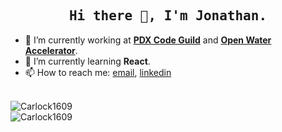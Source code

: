 <h2 align="center"><samp>Hi there 👋, I'm Jonathan.</samp></h2>

- 🔭 I’m currently working at **<a href="https://pdxcodeguild.com/">PDX Code Guild</a>** and **<a href="https://openwatervc.com/">Open Water Accelerator</a>**.
- 🌱 I’m currently learning **React**.
- 📫 How to reach me: [email](mailto:https://mail.google.com/mail/u/0/), [linkedin](https://www.linkedin.com/in/jonathan-yates-297130195/)

<br />
<img align="center" src="https://github-readme-stats.vercel.app/api?username=Carlock1609&show_icons=true&count_private=true" alt="Carlock1609" />
<br />  
<img align="left" src="https://github-readme-stats.vercel.app/api/top-langs/?username=Carlock1609&layout=compact&hide=html" alt="Carlock1609" />

